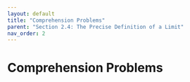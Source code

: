 ```yaml
---
layout: default
title: "Comprehension Problems"
parent: "Section 2.4: The Precise Definition of a Limit"
nav_order: 2
---
```

# Comprehension Problems
